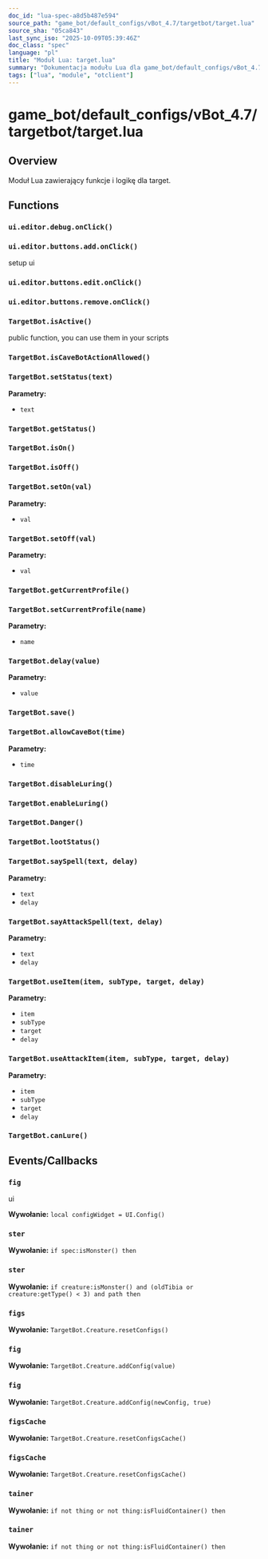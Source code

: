 ```yaml
---
doc_id: "lua-spec-a8d5b487e594"
source_path: "game_bot/default_configs/vBot_4.7/targetbot/target.lua"
source_sha: "05ca843"
last_sync_iso: "2025-10-09T05:39:46Z"
doc_class: "spec"
language: "pl"
title: "Moduł Lua: target.lua"
summary: "Dokumentacja modułu Lua dla game_bot/default_configs/vBot_4.7/targetbot/target.lua"
tags: ["lua", "module", "otclient"]
---
```


# game_bot/default_configs/vBot_4.7/targetbot/target.lua

## Overview

Moduł Lua zawierający funkcje i logikę dla target.

## Functions

### `ui.editor.debug.onClick()`

### `ui.editor.buttons.add.onClick()`

setup ui

### `ui.editor.buttons.edit.onClick()`

### `ui.editor.buttons.remove.onClick()`

### `TargetBot.isActive()`

public function, you can use them in your scripts

### `TargetBot.isCaveBotActionAllowed()`

### `TargetBot.setStatus(text)`

**Parametry:**

- `text`

### `TargetBot.getStatus()`

### `TargetBot.isOn()`

### `TargetBot.isOff()`

### `TargetBot.setOn(val)`

**Parametry:**

- `val`

### `TargetBot.setOff(val)`

**Parametry:**

- `val`

### `TargetBot.getCurrentProfile()`

### `TargetBot.setCurrentProfile(name)`

**Parametry:**

- `name`

### `TargetBot.delay(value)`

**Parametry:**

- `value`

### `TargetBot.save()`

### `TargetBot.allowCaveBot(time)`

**Parametry:**

- `time`

### `TargetBot.disableLuring()`

### `TargetBot.enableLuring()`

### `TargetBot.Danger()`

### `TargetBot.lootStatus()`

### `TargetBot.saySpell(text, delay)`

**Parametry:**

- `text`
- `delay`

### `TargetBot.sayAttackSpell(text, delay)`

**Parametry:**

- `text`
- `delay`

### `TargetBot.useItem(item, subType, target, delay)`

**Parametry:**

- `item`
- `subType`
- `target`
- `delay`

### `TargetBot.useAttackItem(item, subType, target, delay)`

**Parametry:**

- `item`
- `subType`
- `target`
- `delay`

### `TargetBot.canLure()`

## Events/Callbacks

### `fig`

ui

**Wywołanie:** `local configWidget = UI.Config()`

### `ster`

**Wywołanie:** `if spec:isMonster() then`

### `ster`

**Wywołanie:** `if creature:isMonster() and (oldTibia or creature:getType() < 3) and path then`

### `figs`

**Wywołanie:** `TargetBot.Creature.resetConfigs()`

### `fig`

**Wywołanie:** `TargetBot.Creature.addConfig(value)`

### `fig`

**Wywołanie:** `TargetBot.Creature.addConfig(newConfig, true)`

### `figsCache`

**Wywołanie:** `TargetBot.Creature.resetConfigsCache()`

### `figsCache`

**Wywołanie:** `TargetBot.Creature.resetConfigsCache()`

### `tainer`

**Wywołanie:** `if not thing or not thing:isFluidContainer() then`

### `tainer`

**Wywołanie:** `if not thing or not thing:isFluidContainer() then`
